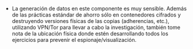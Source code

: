 
* La generación de datos en este componente es muy sensible. Además de las prácticas estándar de ahorro sólo en contenedores cifrados y destruyendo versiones físicas de las copias (adherencias, etc.), utilizando VPN/Tor para llevar a cabo la investigación, también tome nota de la ubicación física donde estén desarrollando todos los ejercicios para prevenir el espionaje/visualización.
